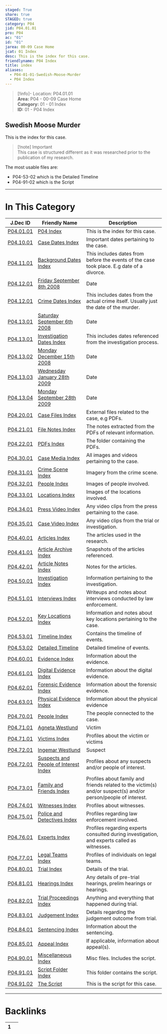 ```yaml
---  
staged: True  
share: true  
STAGED: true  
category: P04  
jid: P04.01.01  
pro: P04  
ac: "01"  
id: "01"  
jarea: 00-09 Case Home  
jcat: 01 Index  
desc: This is the index for this case.  
friendlyname: P04 Index  
title: index  
aliases:  
  - P04-01-01-Swedish-Moose-Murder  
  - P04 Index  
---  
```

>[!info]- Location: P04.01.01  
>**Area:** P04 - 00-09 Case Home  
>**Category:** 01 - 01 Index  
>**ID:** 01 - P04 Index  
  
## Swedish Moose Murder  
  
This is the index for this case.  
  
  
>[!note]  Important  
>This case is structured different as it was researched prior to the publication of my research.  
>  
  
The most usable files are:  
- P04-53-02 which is the Detailed Timeline  
- P04-91-02 which is the Script   
  
   
  
---  
# In This Category  
  
| J.Dec ID                                                                                                                          | Friendly Name                                                                                                                                       | Description                                                                                                    |  
| --------------------------------------------------------------------------------------------------------------------------------- | --------------------------------------------------------------------------------------------------------------------------------------------------- | -------------------------------------------------------------------------------------------------------------- |  
| [P04.01.01](index.md)                                                                            | [P04 Index](index.md)                                                                                              | This is the index for this case.                                                                               |  
| [P04.10.01](./10-to-19-Case-Dates/index.md)                                                        | [Case Dates Index](./10-to-19-Case-Dates/index.md)                                                                   | Important dates pertaining to the case.                                                                        |  
| [P04.11.01](./10-to-19-Case-Dates/11-Background-Dates/index.md)                                    | [Background Dates Index](./10-to-19-Case-Dates/11-Background-Dates/index.md)                                         | This includes dates from before the events of the case took place. E.g date of a divorce.                      |  
| [P04.12.01](./10-to-19-Case-Dates/12-Crime-Dates/2008-9-8-Friday-September-8th-2008.md)            | [Friday September 8th 2008](./10-to-19-Case-Dates/12-Crime-Dates/2008-9-8-Friday-September-8th-2008.md)              | Date                                                                                                           |  
| [P04.12.01](./10-to-19-Case-Dates/12-Crime-Dates/index.md)                                         | [Crime Dates Index](./10-to-19-Case-Dates/12-Crime-Dates/index.md)                                                   | This includes dates from the actual crime itself. Usually just the date of the murder.                         |  
| [P04.13.01](./10-to-19-Case-Dates/13-Investigation-Dates/2008-9-6-Saturday-September-6th-2008.md)  | [Saturday September 6th 2008](./10-to-19-Case-Dates/13-Investigation-Dates/2008-9-6-Saturday-September-6th-2008.md)  | Date                                                                                                           |  
| [P04.13.01](./10-to-19-Case-Dates/13-Investigation-Dates/index.md)                                 | [Investigation Dates Index](./10-to-19-Case-Dates/13-Investigation-Dates/index.md)                                   | This includes dates referenced from the investigation process.                                                 |  
| [P04.13.02](./10-to-19-Case-Dates/13-Investigation-Dates/2008-12-15-Monday-December-15th-2008.md)  | [Monday December 15th 2008](./10-to-19-Case-Dates/13-Investigation-Dates/2008-12-15-Monday-December-15th-2008.md)    | Date                                                                                                           |  
| [P04.13.03](./10-to-19-Case-Dates/13-Investigation-Dates/2009-1-28-Wednesday-January-28th-2009.md) | [Wednesday January 28th 2009](./10-to-19-Case-Dates/13-Investigation-Dates/2009-1-28-Wednesday-January-28th-2009.md) | Date                                                                                                           |  
| [P04.13.04](./10-to-19-Case-Dates/13-Investigation-Dates/2009-9-28-Monday-September-28th-2009.md)  | [Monday September 28th 2009](./10-to-19-Case-Dates/13-Investigation-Dates/2009-9-28-Monday-September-28th-2009.md)   | Date                                                                                                           |  
| [P04.20.01](./20-to-29-Case-Files/index.md)                                                        | [Case Files Index](./20-to-29-Case-Files/index.md)                                                                   | External files related to the case, e.g PDFs.                                                                  |  
| [P04.21.01](./20-to-29-Case-Files/21-File-Notes/index.md)                                          | [File Notes Index](./20-to-29-Case-Files/21-File-Notes/index.md)                                                     | The notes extracted from the PDFs of relevant information.                                                     |  
| [P04.22.01](./20-to-29-Case-Files/22-PDFs/index.md)                                                | [PDFs Index](./20-to-29-Case-Files/22-PDFs/index.md)                                                                 | The folder containing the PDFs.                                                                                |  
| [P04.30.01](./30-to-39-Case-Media/index.md)                                                        | [Case Media Index](./30-to-39-Case-Media/index.md)                                                                   | All images and videos pertaining to the case.                                                                  |  
| [P04.31.01](./30-to-39-Case-Media/31-Crime-Scene/index.md)                                         | [Crime Scene Index](./30-to-39-Case-Media/31-Crime-Scene/index.md)                                                   | Imagery from the crime scene.                                                                                  |  
| [P04.32.01](./30-to-39-Case-Media/32-People/index.md)                                              | [People Index](./30-to-39-Case-Media/32-People/index.md)                                                             | Images of people involved.                                                                                     |  
| [P04.33.01](./30-to-39-Case-Media/33-Locations/index.md)                                           | [Locations Index](./30-to-39-Case-Media/33-Locations/index.md)                                                       | Images of the locations involved.                                                                              |  
| [P04.34.01](./30-to-39-Case-Media/34-Press-Video/index.md)                                         | [Press Video Index](./30-to-39-Case-Media/34-Press-Video/index.md)                                                   | Any video clips from the press pertaining to the case.                                                         |  
| [P04.35.01](./30-to-39-Case-Media/35-Case-Video/index.md)                                          | [Case Video Index](./30-to-39-Case-Media/35-Case-Video/index.md)                                                     | Any video clips from the trial or investigation.                                                               |  
| [P04.40.01](./40-to-49-Articles/index.md)                                                          | [Articles Index](./40-to-49-Articles/index.md)                                                                       | The articles used in the research.                                                                             |  
| [P04.41.01](./40-to-49-Articles/41-Article-Archive/index.md)                                       | [Article Archive Index](./40-to-49-Articles/41-Article-Archive/index.md)                                             | Snapshots of the articles referenced.                                                                          |  
| [P04.42.01](./40-to-49-Articles/42-Article-Notes/index.md)                                         | [Article Notes Index](./40-to-49-Articles/42-Article-Notes/index.md)                                                 | Notes for the articles.                                                                                        |  
| [P04.50.01](./50-to-59-Investigation/index.md)                                                     | [Investigation Index](./50-to-59-Investigation/index.md)                                                             | Information pertaining to the investigation.                                                                   |  
| [P04.51.01](./50-to-59-Investigation/51-Interviews/index.md)                                       | [Interviews Index](./50-to-59-Investigation/51-Interviews/index.md)                                                  | Writeups and notes about interviews conducted by law enforcement.                                              |  
| [P04.52.01](./50-to-59-Investigation/52-Key-Locations/index.md)                                    | [Key Locations Index](./50-to-59-Investigation/52-Key-Locations/index.md)                                            | Information and notes about key locations pertaining to the case.                                              |  
| [P04.53.01](./50-to-59-Investigation/53-Timeline/index.md)                                         | [Timeline Index](./50-to-59-Investigation/53-Timeline/index.md)                                                      | Contains the timeline of events.                                                                               |  
| [P04.53.02](./50-to-59-Investigation/53-Timeline/02-Detailed-Timeline.md)                          | [Detailed Timeline](./50-to-59-Investigation/53-Timeline/02-Detailed-Timeline.md)                                    | Detailed timeline of events.                                                                                   |  
| [P04.60.01](./60-to-69-Evidence/index.md)                                                          | [Evidence Index](./60-to-69-Evidence/index.md)                                                                       | Information about the evidence.                                                                                |  
| [P04.61.01](./60-to-69-Evidence/61-Digital/index.md)                                               | [Digital Evidence Index](./60-to-69-Evidence/61-Digital/index.md)                                                    | Information about the digital evidence.                                                                        |  
| [P04.62.01](./60-to-69-Evidence/62-Forensic/index.md)                                              | [Forensic Evidence Index](./60-to-69-Evidence/62-Forensic/index.md)                                                  | Information about the forensic evidence.                                                                       |  
| [P04.63.01](./60-to-69-Evidence/63-Physical/index.md)                                              | [Physical Evidence Index](./60-to-69-Evidence/63-Physical/index.md)                                                  | Information about the physical evidence                                                                        |  
| [P04.70.01](./70-to-79-People/index.md)                                                            | [People Index](./70-to-79-People/index.md)                                                                           | The people connected to the case.                                                                              |  
| [P04.71.01](./70-to-79-People/71-Victims/01-Agneta-Westlund.md)                                    | [Agneta Westlund](./70-to-79-People/71-Victims/01-Agneta-Westlund.md)                                                | Victim                                                                                                         |  
| [P04.71.01](./70-to-79-People/71-Victims/index.md)                                                 | [Victims Index](./70-to-79-People/71-Victims/index.md)                                                               | Profiles about the victim or victims                                                                           |  
| [P04.72.01](./70-to-79-People/72-Suspects-and-People-of-Interest/01-Ingemar-Westlund.md)           | [Ingemar Westlund](./70-to-79-People/72-Suspects-and-People-of-Interest/01-Ingemar-Westlund.md)                      | Suspect                                                                                                        |  
| [P04.72.01](./70-to-79-People/72-Suspects-and-People-of-Interest/index.md)                         | [Suspects and People of Interest Index](./70-to-79-People/72-Suspects-and-People-of-Interest/index.md)               | Profiles about any suspects and/or people of interest.                                                         |  
| [P04.73.01](./70-to-79-People/73-Family-and-Friends/index.md)                                      | [Family and Friends Index](./70-to-79-People/73-Family-and-Friends/index.md)                                         | Profiles about family and friends related to the victim(s) and/or suspect(s) and/or person/people of interest. |  
| [P04.74.01](./70-to-79-People/74-Witnesses/index.md)                                               | [Witnesses Index](./70-to-79-People/74-Witnesses/index.md)                                                           | Profiles about witnesses.                                                                                      |  
| [P04.75.01](./70-to-79-People/75-Police-and-Detectives/index.md)                                   | [Police and Detectives Index](./70-to-79-People/75-Police-and-Detectives/index.md)                                   | Profiles regarding law enforcement involved.                                                                   |  
| [P04.76.01](./70-to-79-People/76-Experts/index.md)                                                 | [Experts Index](./70-to-79-People/76-Experts/index.md)                                                               | Profiles regarding experts consulted during investigation, and experts called as witnesses.                    |  
| [P04.77.01](./70-to-79-People/77-Legal-Teams/index.md)                                             | [Legal Teams Index](./70-to-79-People/77-Legal-Teams/index.md)                                                       | Profiles of individuals on legal teams.                                                                        |  
| [P04.80.01](./80-to-89-Trial/index.md)                                                             | [Trial Index](./80-to-89-Trial/index.md)                                                                             | Details of the trial.                                                                                          |  
| [P04.81.01](./80-to-89-Trial/81-Hearings/index.md)                                                 | [Hearings Index](./80-to-89-Trial/81-Hearings/index.md)                                                              | Any details of pre-trial hearings, prelim hearings or hearings.                                                |  
| [P04.82.01](./80-to-89-Trial/82-Trial-Proceedings/index.md)                                        | [Trial Proceedings Index](./80-to-89-Trial/82-Trial-Proceedings/index.md)                                            | Anything and everything that happened during trial.                                                            |  
| [P04.83.01](./80-to-89-Trial/83-Judgement/index.md)                                                | [Judgement Index](./80-to-89-Trial/83-Judgement/index.md)                                                            | Details regarding the judgement outcome from trial.                                                            |  
| [P04.84.01](./80-to-89-Trial/84-Sentencing/index.md)                                               | [Sentencing Index](./80-to-89-Trial/84-Sentencing/index.md)                                                          | Information about the sentencing.                                                                              |  
| [P04.85.01](./80-to-89-Trial/85-Appeal/index.md)                                                   | [Appeal Index](./80-to-89-Trial/85-Appeal/index.md)                                                                  | If applicable, information about appeal(s).                                                                    |  
| [P04.90.01](./90-to-99-Miscellaneous/index.md)                                                     | [Miscellaneous Index](./90-to-99-Miscellaneous/index.md)                                                             | Misc files. Includes the script.                                                                               |  
| [P04.91.01](./90-to-99-Miscellaneous/91-Script/index.md)                                           | [Script Folder Index](./90-to-99-Miscellaneous/91-Script/index.md)                                                   | This folder contains the script.                                                                               |  
| [P04.91.02](./90-to-99-Miscellaneous/91-Script/92-The-Script.md)                                   | [The Script](./90-to-99-Miscellaneous/91-Script/92-The-Script.md)                                                    | This is the script for this case.                                                                              |  
  
  
---  
# Backlinks  
<div><table class="dataview table-view-table"><thead class="table-view-thead"><tr class="table-view-tr-header"><th class="table-view-th"><span></span><span class="dataview small-text">1</span></th><th class="table-view-th"><span></span></th></tr></thead><tbody class="table-view-tbody"></tbody></table></div>